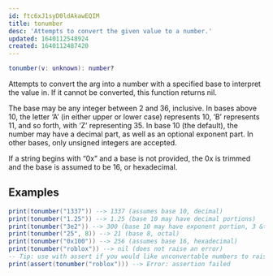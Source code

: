 ```yaml
---
id: ftc6xJ1syD0ldAkawEQIM
title: tonumber
desc: 'Attempts to convert the given value to a number.'
updated: 1640112548924
created: 1640112487420
---
```

```Lua
tonumber(v: unknown): number?
```
Attempts to convert the arg into a number with a specified base to interpret the value in. If it cannot be converted, this function returns nil.

The base may be any integer between 2 and 36, inclusive. In bases above 10, the letter ‘A’ (in either upper or lower case) represents 10, ‘B’ represents 11, and so forth, with ‘Z’ representing 35. In base 10 (the default), the number may have a decimal part, as well as an optional exponent part. In other bases, only unsigned integers are accepted.

If a string begins with “0x” and a base is not provided, the 0x is trimmed and the base is assumed to be 16, or hexadecimal.
## Examples
```Lua
print(tonumber("1337")) --> 1337 (assumes base 10, decimal)
print(tonumber("1.25")) --> 1.25 (base 10 may have decimal portions)
print(tonumber("3e2")) --> 300 (base 10 may have exponent portion, 3 &times; 10 ^ 2)
print(tonumber("25", 8)) --> 21 (base 8, octal)
print(tonumber("0x100")) --> 256 (assumes base 16, hexadecimal)
print(tonumber("roblox")) --> nil (does not raise an error)
-- Tip: use with assert if you would like unconvertable numbers to raise an error
print(assert(tonumber("roblox"))) --> Error: assertion failed
```